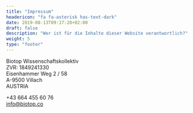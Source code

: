 ```yaml
---
title: "Impressum"
headericon: "fa fa-asterisk has-text-dark"
date: 2019-08-13T09:17:28+02:00
draft: false
description: "Wer ist für die Inhalte dieser Website verantwortlich?"
weight: 5
type: "footer"
---
```

Biotop Wissenschaftskollektiv </br>
ZVR: 1849241330 <br>
Eisenhammer Weg 2 / 58 </br>
A-9500 Villach </br>
AUSTRIA</br>

<i class="fa fa-phone"></i> <a href="tel:00436644556076"></a>+43 664 455 60 76</br>
<i class="fa fa-email"></i> <a href="mailto:info@biotop.co"> info@biotop.co</a>
